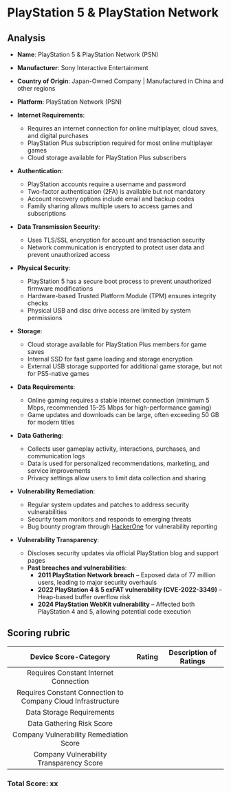 # PlayStation 5 & PlayStation Network
## Analysis  
- **Name**: PlayStation 5 & PlayStation Network (PSN)  
- **Manufacturer**: Sony Interactive Entertainment  
- **Country of Origin**: Japan-Owned Company | Manufactured in China and other regions  
- **Platform**: PlayStation Network (PSN)  

- **Internet Requirements**:  
    - Requires an internet connection for online multiplayer, cloud saves, and digital purchases  
    - PlayStation Plus subscription required for most online multiplayer games  
    - Cloud storage available for PlayStation Plus subscribers  

- **Authentication**:  
    - PlayStation accounts require a username and password  
    - Two-factor authentication (2FA) is available but not mandatory  
    - Account recovery options include email and backup codes  
    - Family sharing allows multiple users to access games and subscriptions  

- **Data Transmission Security**:  
    - Uses TLS/SSL encryption for account and transaction security  
    - Network communication is encrypted to protect user data and prevent unauthorized access  

- **Physical Security**:  
    - PlayStation 5 has a secure boot process to prevent unauthorized firmware modifications  
    - Hardware-based Trusted Platform Module (TPM) ensures integrity checks  
    - Physical USB and disc drive access are limited by system permissions  

- **Storage**:  
    - Cloud storage available for PlayStation Plus members for game saves  
    - Internal SSD for fast game loading and storage encryption  
    - External USB storage supported for additional game storage, but not for PS5-native games  

- **Data Requirements**:  
    - Online gaming requires a stable internet connection (minimum 5 Mbps, recommended 15-25 Mbps for high-performance gaming)  
    - Game updates and downloads can be large, often exceeding 50 GB for modern titles  

- **Data Gathering**:  
    - Collects user gameplay activity, interactions, purchases, and communication logs  
    - Data is used for personalized recommendations, marketing, and service improvements  
    - Privacy settings allow users to limit data collection and sharing  

- **Vulnerability Remediation**:  
    - Regular system updates and patches to address security vulnerabilities  
    - Security team monitors and responds to emerging threats  
    - Bug bounty program through [HackerOne](https://hackerone.com/playstation) for vulnerability reporting  

- **Vulnerability Transparency**:  
    - Discloses security updates via official PlayStation blog and support pages  
    - **Past breaches and vulnerabilities**:  
        - **2011 PlayStation Network breach** – Exposed data of 77 million users, leading to major security overhauls  
        - **2022 PlayStation 4 & 5 exFAT vulnerability (CVE-2022-3349)** – Heap-based buffer overflow risk  
        - **2024 PlayStation WebKit vulnerability** – Affected both PlayStation 4 and 5, allowing potential code execution

## Scoring rubric
| Device Score-Category |  Rating | Description of Ratings | 
| :---: | :---: | :---: | 
| Requires Constant Internet Connection |  |  |
| Requires Constant Connection to Company Cloud Infrastructure |  |  |
| Data Storage Requirements |  |  |
| Data Gathering Risk Score |  |  |
| Company Vulnerability Remediation Score |  |  |
| Company Vulnerability Transparency Score |  |  | 

### Total Score: xx
